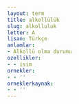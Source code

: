 ```yaml
---
layout: term
title: alkollülük
slug: alkolluluk
letter: A
lisan: Türkçe
anlamlar:
- Alkollü olma durumu
ozellikler:
- - isim
ornekler:
- - ''
orneklerkaynak:
- - ''
---
```

